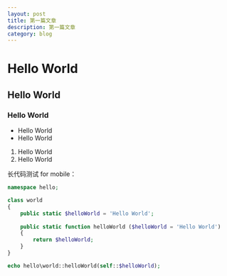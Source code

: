 ```yaml
---
layout: post
title: 第一篇文章
description: 第一篇文章
category: blog
---
```


# Hello World

## Hello World

### Hello World

* Hello World
* Hello World

1. Hello World
2. Hello World

长代码测试 for mobile：

```php
namespace hello;

class world
{
    public static $helloWorld = 'Hello World';
    
    public static function helloWorld ($helloWorld = 'Hello World')
    {
        return $helloWorld;
    }
}

echo hello\world::helloWorld(self::$helloWorld);
```
